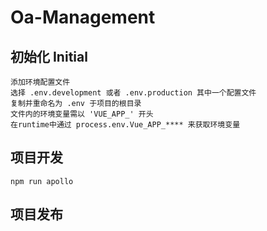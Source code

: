 # Oa-Management

## 初始化 Initial

```
添加环境配置文件
选择 .env.development 或者 .env.production 其中一个配置文件
复制并重命名为 .env 于项目的根目录 
文件内的环境变量需以 'VUE_APP_' 开头
在runtime中通过 process.env.Vue_APP_**** 来获取环境变量
```

## 项目开发
```
npm run apollo
```

## 项目发布
```

```